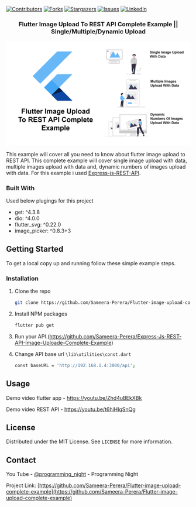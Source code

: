 [![Contributors][contributors-shield]][contributors-url]
[![Forks][forks-shield]][forks-url]
[![Stargazers][stars-shield]][stars-url]
[![Issues][issues-shield]][issues-url]
[![LinkedIn][linkedin-shield]][linkedin-url]
<!-- PROJECT LOGO -->
<p align="center">
  <h3 align="center">Flutter Image Upload To REST API Complete Example || Single/Multiple/Dynamic Upload</h3>
</p>

[![Product Name Screen Shot][product-screenshot]](https://example.com)

This example will cover all you need to know about flutter image upload to REST API.
This complete example will cover single image upload with data, multiple images upload with data and, dynamic numbers of images upload with data.
For this example i used [Express-js-REST-API](https://github.com/Sameera-Perera/Express-Js-REST-API-Image-Uploade-Complete-Example).

### Built With
Used below plugings for this project

* get: ^4.3.8
* dio: ^4.0.0
* flutter_svg: ^0.22.0
* image_picker: ^0.8.3+3


<!-- GETTING STARTED -->
## Getting Started

To get a local copy up and running follow these simple example steps.

### Installation

1. Clone the repo
   ```sh
   git clone https://github.com/Sameera-Perera/Flutter-image-upload-complete-example.git
   ```
2. Install NPM packages
   ```sh
   flutter pub get
   ```
3. Run your API.(https://github.com/Sameera-Perera/Express-Js-REST-API-Image-Uploade-Complete-Example)

5. Change API base url `\lib\utilities\const.dart`
   ```sh
   const baseURL = 'http://192.168.1.4:3000/api';
   ```


<!-- USAGE EXAMPLES -->
## Usage

Demo video flutter app - https://youtu.be/Zhd4uBEkXBk

Demo video REST API - https://youtu.be/t6hiHIqSnQg



<!-- LICENSE -->
## License

Distributed under the MIT License. See `LICENSE` for more information.


<!-- CONTACT -->
## Contact

You Tube - [@programming_night](https://www.youtube.com/channel/UCKn8mSyZt_qwXK1Kzr6hA9w) - Programming Night

Project Link: [https://github.com/Sameera-Perera/Flutter-image-upload-complete-example](https://github.com/Sameera-Perera/Flutter-image-upload-complete-example)

<!-- MARKDOWN LINKS & IMAGES -->
<!-- https://www.markdownguide.org/basic-syntax/#reference-style-links -->
[contributors-shield]: https://img.shields.io/github/contributors/Sameera-Perera/Flutter-image-upload-complete-example.svg?style=for-the-badge
[contributors-url]: https://github.com/Sameera-Perera/Flutter-image-upload-complete-example/graphs/contributors
[forks-shield]: https://img.shields.io/github/forks/Sameera-Perera/Flutter-image-upload-complete-example.svg?style=for-the-badge
[forks-url]: https://github.com/Sameera-Perera/Flutter-image-upload-complete-example/network/members
[stars-shield]: https://img.shields.io/github/stars/Sameera-Perera/Flutter-image-upload-complete-example.svg?style=for-the-badge
[stars-url]: https://github.com/Sameera-Perera/Flutter-image-upload-complete-example/stargazers
[issues-shield]: https://img.shields.io/github/issues/Sameera-Perera/Flutter-image-upload-complete-example.svg?style=for-the-badge
[issues-url]: https://github.com/Sameera-Perera/Flutter-image-upload-complete-example/issues

[linkedin-shield]: https://img.shields.io/badge/-LinkedIn-black.svg?style=for-the-badge&logo=linkedin&colorB=555
[linkedin-url]: http://www.linkedin.com/in/sameera-perera-1148081b8
[product-screenshot]: home.png
